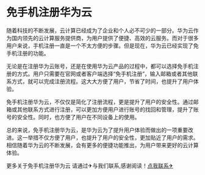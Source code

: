 # 免手机注册华为云

随着科技的不断发展，云计算已经成为了企业和个人必不可少的一部分。华为云作为国内领先的云计算服务提供商，为用户提供了便捷、高效的云服务。而对于很多用户来说，手机注册一直是一个不太方便的步骤。但是现在，华为云已经实现了免手机注册的功能。

无论是在注册华为云账号，还是在使用华为云产品的过程中，都可以选择免手机注册的方式。用户只需要在官网或者客户端选择“免手机注册”，输入邮箱或者其他联系方式，就可以完成注册流程。这大大方便了用户，节省了时间，也提升了用户体验。

免手机注册华为云，不仅仅是简化了注册流程，更是提升了用户的安全性。通过邮箱或其他联系方式进行注册，可以更加方便用户进行账号的找回和管理，提升了账号的安全性。同时，也方便了用户在不同设备上的使用。

总的来说，免手机注册华为云，是华为云为了提升用户体验而做出的一项重要改进。这一举措不仅方便了用户，也提升了用户的安全性，更加贴近了用户的需求。相信随着华为云的不断发展，会有更多的便捷功能推出，为用户带来更好的云计算体验。

更多关于免手机注册华为云 请通过✈与我们联系,感谢阅读！[点我联系✈](https://app.G208.com)
